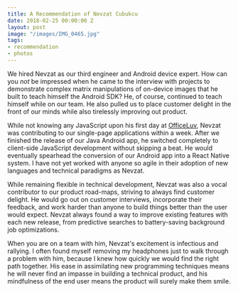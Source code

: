 ```yaml
---
title: A Recommendation of Nevzat Cubukcu
date: 2018-02-25 00:00:00 Z
layout: post
image: "/images/IMG_0465.jpg"
tags:
- recommendation
- photos
---
```


We hired Nevzat as our third engineer and Android device expert. How can you _not_ be impressed when he came to the interview with projects to demonstrate complex matrix manipulations of on-device images that he built to teach himself the Android SDK? He, of course, continued to teach himself while on our team. He also pulled us to place customer delight in the front of our minds while also tirelessly improving out product.

While not knowing any JavaScript upon his first day at [OfficeLuv][0], Nevzat was contributing to our single-page applications within a week. After we finished the release of our Java Android app, he switched completely to client-side JavaScript development without skipping a beat. He would eventually spearhead the conversion of our Android app into a React Native system. I have not yet worked with anyone so agile in their adoption of new languages and technical paradigms as Nevzat.

While remaining flexible in technical development, Nevzat was also a vocal contributor to our product road-maps, striving to always find customer delight. He would go out on customer interviews, incorporate their feedback, and work harder than anyone to build things better than the user would expect. Nevzat always found a way to improve existing features with each new release, from predictive searches to battery-saving background job optimizations. 

When you are on a team with him, Nevzat's excitement is infectious and rallying. I often found myself removing my headphones just to walk through a problem with him, because I knew how quickly we would find the right path together. His ease in assimilating new programming techniques means he will never find an impasse in building a technical product, and his mindfulness of the end user means the product will surely make them smile.

[0]: //officeluv.com
